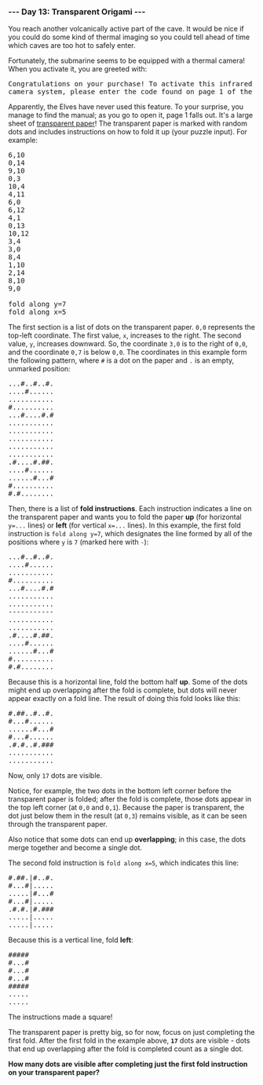 ### --- Day 13: Transparent Origami ---

You reach another volcanically active part of the cave. It would be nice if you could do some kind
of thermal imaging so you could tell ahead of time which caves are too hot to safely enter.

Fortunately, the submarine seems to be equipped with a thermal camera! When you activate it, you are
greeted with:

<pre>
Congratulations on your purchase! To activate this infrared thermal imaging
camera system, please enter the code found on page 1 of the manual.
</pre>

Apparently, the Elves have never used this feature. To your surprise, you manage to find the manual;
as you go to open it, page 1 falls out. It's a large sheet of [transparent
paper](https://en.wikipedia.org/wiki/Transparency_(projection))! The transparent paper is marked
with random dots and includes instructions on how to fold it up (your puzzle input). For example:

<pre>
6,10
0,14
9,10
0,3
10,4
4,11
6,0
6,12
4,1
0,13
10,12
3,4
3,0
8,4
1,10
2,14
8,10
9,0

fold along y=7
fold along x=5
</pre>

The first section is a list of dots on the transparent paper. <code>0,0</code> represents the
top-left coordinate. The first value, <code>x</code>, increases to the right. The second value,
<code>y</code>, increases downward. So, the coordinate <code>3,0</code> is to the right of
<code>0,0</code>, and the coordinate <code>0,7</code> is below <code>0,0</code>. The coordinates in
this example form the following pattern, where <code>#</code> is a dot on the paper and
<code>.</code> is an empty, unmarked position:

<pre>
...#..#..#.
....#......
...........
#..........
...#....#.#
...........
...........
...........
...........
...........
.#....#.##.
....#......
......#...#
#..........
#.#........
</pre>

Then, there is a list of <b>fold instructions</b>. Each instruction indicates a line on the
transparent paper and wants you to fold the paper <b>up</b> (for horizontal <code>y=...</code>
lines) or <b>left</b> (for vertical <code>x=...</code> lines). In this example, the first fold
instruction is <code>fold along y=7</code>, which designates the line formed by all of the positions
where <code>y</code> is <code>7</code> (marked here with <code>-</code>):

<pre>
...#..#..#.
....#......
...........
#..........
...#....#.#
...........
...........
-----------
...........
...........
.#....#.##.
....#......
......#...#
#..........
#.#........
</pre>

Because this is a horizontal line, fold the bottom half <b>up</b>. Some of the dots might end up
overlapping after the fold is complete, but dots will never appear exactly on a fold line. The
result of doing this fold looks like this:

<pre>
#.##..#..#.
#...#......
......#...#
#...#......
.#.#..#.###
...........
...........
</pre>

Now, only <code>17</code> dots are visible.

Notice, for example, the two dots in the bottom left corner before the transparent paper is folded;
after the fold is complete, those dots appear in the top left corner (at <code>0,0</code> and
<code>0,1</code>). Because the paper is transparent, the dot just below them in the result (at
<code>0,3</code>) remains visible, as it can be seen through the transparent paper.

Also notice that some dots can end up <b>overlapping</b>; in this case, the dots merge together and
become a single dot.

The second fold instruction is <code>fold along x=5</code>, which indicates this line:

<pre>
#.##.|#..#.
#...#|.....
.....|#...#
#...#|.....
.#.#.|#.###
.....|.....
.....|.....
</pre>

Because this is a vertical line, fold <b>left</b>:

<pre>
#####
#...#
#...#
#...#
#####
.....
.....
</pre>

The instructions made a square!

The transparent paper is pretty big, so for now, focus on just completing the first fold. After the
first fold in the example above, <code><b>17</b></code> dots are visible - dots that end up
overlapping after the fold is completed count as a single dot.

<b>How many dots are visible after completing just the first fold instruction on your transparent
paper?</b>